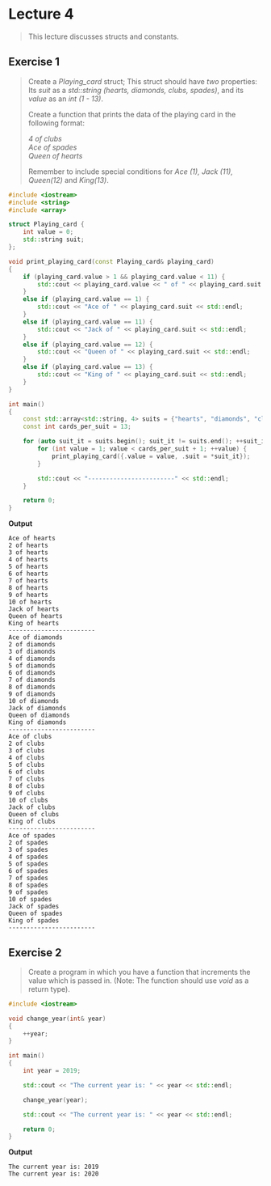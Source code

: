 # Lecture 4

> This lecture discusses structs and constants.

## Exercise 1

> Create a *Playing_card* struct; This struct should have *two* properties: Its *suit* as a *std::string (hearts, diamonds, clubs, spades)*, and its *value* as an *int (1 - 13)*.
>
> Create a function that prints the data of the playing card in the following format:
> 
> *4 of clubs*  
> *Ace of spades*  
> *Queen of hearts*
>
> Remember to include special conditions for *Ace (1), Jack (11), Queen(12)* and *King(13)*.

```cpp
#include <iostream>
#include <string>
#include <array>

struct Playing_card {
    int value = 0;
    std::string suit;
};

void print_playing_card(const Playing_card& playing_card)
{
    if (playing_card.value > 1 && playing_card.value < 11) {
        std::cout << playing_card.value << " of " << playing_card.suit << std::endl;
    }
    else if (playing_card.value == 1) {
        std::cout << "Ace of " << playing_card.suit << std::endl;
    }
    else if (playing_card.value == 11) {
        std::cout << "Jack of " << playing_card.suit << std::endl;
    }
    else if (playing_card.value == 12) {
        std::cout << "Queen of " << playing_card.suit << std::endl;
    }
    else if (playing_card.value == 13) {
        std::cout << "King of " << playing_card.suit << std::endl;
    }
}

int main()
{
    const std::array<std::string, 4> suits = {"hearts", "diamonds", "clubs", "spades"};
    const int cards_per_suit = 13;

    for (auto suit_it = suits.begin(); suit_it != suits.end(); ++suit_it) {
        for (int value = 1; value < cards_per_suit + 1; ++value) {
            print_playing_card({.value = value, .suit = *suit_it});
        }

        std::cout << "------------------------" << std::endl;
    }

    return 0;
}
```

**Output**

```
Ace of hearts
2 of hearts
3 of hearts
4 of hearts
5 of hearts
6 of hearts
7 of hearts
8 of hearts
9 of hearts
10 of hearts
Jack of hearts
Queen of hearts
King of hearts
------------------------
Ace of diamonds
2 of diamonds
3 of diamonds
4 of diamonds
5 of diamonds
6 of diamonds
7 of diamonds
8 of diamonds
9 of diamonds
10 of diamonds
Jack of diamonds
Queen of diamonds
King of diamonds
------------------------
Ace of clubs
2 of clubs
3 of clubs
4 of clubs
5 of clubs
6 of clubs
7 of clubs
8 of clubs
9 of clubs
10 of clubs
Jack of clubs
Queen of clubs
King of clubs
------------------------
Ace of spades
2 of spades
3 of spades
4 of spades
5 of spades
6 of spades
7 of spades
8 of spades
9 of spades
10 of spades
Jack of spades
Queen of spades
King of spades
------------------------
```

## Exercise 2

> Create a program in which you have a function that increments the value which is passed in. (Note: The function should use *void* as a return type).

```cpp
#include <iostream>

void change_year(int& year)
{
    ++year;
}

int main()
{
    int year = 2019;

    std::cout << "The current year is: " << year << std::endl;

    change_year(year);

    std::cout << "The current year is: " << year << std::endl;

    return 0;
}
```

**Output**

```
The current year is: 2019
The current year is: 2020
```
